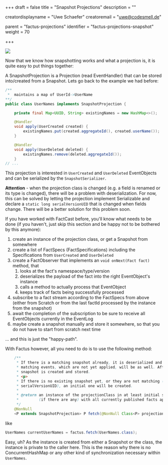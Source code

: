 +++
draft = false
title = "Snapshot Projections"
description = ""


creatordisplayname = "Uwe Schaefer"
creatoremail = "uwe@codesmell.de"


parent = "factus-projections"
identifier = "factus-projections-snapshot"
weight = 70

+++

![](../ph_sp.png)

Now that we know how snapshotting works and what a projection is, it is quite easy to put things together:

A SnapshotProjection is a Projection (read EventHandler) that can be stored into/created from a Snapshot. Lets go back to the example we had before:

```java
/**
 *  maintains a map of UserId->UserName
**/
public class UserNames implements SnapshotProjection {

    private final Map<UUID, String> existingNames = new HashMap<>();

    @Handler
    void apply(UserCreated created) {
        existingNames.put(created.aggregateId(), created.userName());
    }

    @Handler
    void apply(UserDeleted deleted) {
        existingNames.remove(deleted.aggregateId());
    }
// ...
``` 

This projection is interested in `UserCreated` and `UserDeleted` EventObjects and can be serialized by the `SnapshotSerializer`.

**Attention** - when the projection class is changed (e.g. a field is renamed or its type is changed), there will be a problem with deserialization.
For now, this can be solved by letting the projection implement Serializable and declare a `static long serialVersionUID` that is changed when fields change.
There will be a better solution for this problem soon.

If you have worked with FactCast before, you'll know what needs to be done (if you haven't, just skip this section and be happy not to be bothered by this anymore):
1. create an instance of the projection class, or get a Snapshot from somewhere
1. create a list of FactSpecs (FactSpecifications) including the Specifications from `UserCreated` and `UserDeleted`
1. create a FactObserver that implements an `void onNext(Fact fact)` method, that
    1. looks at the fact's namespace/type/version
    1. deserializes the payload of the fact into the right EventObject's instance
    1. calls a method to actually process that EventObject
    1. keeps track of facts being successfully processed
1. subscribe to a fact stream according to the FactSpecs from above (either from Scratch or from the last factId processed by the instance from the snapshot)
1. await the completion of the subscription to be sure to receive all EventObjects currently in the EventLog
1. maybe create a snapshot manually and store it somewhere, so that you do not have to start from scratch next time

... and this is just the "happy-path".

With Factus however, all you need to do is to use the following method:

```java
    /**
     * If there is a matching snapshot already, it is deserialized and the
     * matching events, which are not yet applied, will be as well. Afterwards, a new
     * snapshot is created and stored.
     * <p>
     * If there is no existing snapshot yet, or they are not matching (see
     * serialVersionUID), an initial one will be created.
     *
     * @return an instance of the projectionClass in at least initial state, and
     *         (if there are any) with all currently published facts applied.
     */
    @NonNull
    <P extends SnapshotProjection> P fetch(@NonNull Class<P> projectionClass);
```

like

```java
UserNames currentUserNames = factus.fetch(UserNames.class);
```
Easy, uh? As the instance is created from either a Snapshot or the class, the instance is private to the caller here. This is the reason why there is no ConcurrentHashMap or any other kind of synchronization necessary within `UserNames`.
